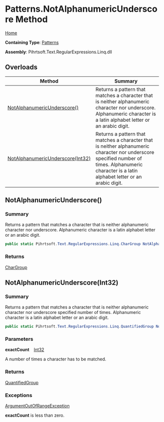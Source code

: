 # Patterns\.NotAlphanumericUnderscore Method

[Home](../../../../../../README.md)

**Containing Type**: [Patterns](../README.md)

**Assembly**: Pihrtsoft\.Text\.RegularExpressions\.Linq\.dll

## Overloads

| Method | Summary |
| ------ | ------- |
| [NotAlphanumericUnderscore()](#Pihrtsoft_Text_RegularExpressions_Linq_Patterns_NotAlphanumericUnderscore) | Returns a pattern that matches a character that is neither alphanumeric character nor underscore\. Alphanumeric character is a latin alphabet letter or an arabic digit\. |
| [NotAlphanumericUnderscore(Int32)](#Pihrtsoft_Text_RegularExpressions_Linq_Patterns_NotAlphanumericUnderscore_System_Int32_) | Returns a pattern that matches a character that is neither alphanumeric character nor underscore specified number of times\. Alphanumeric character is a latin alphabet letter or an arabic digit\. |

## NotAlphanumericUnderscore\(\) <a name="Pihrtsoft_Text_RegularExpressions_Linq_Patterns_NotAlphanumericUnderscore"></a>

### Summary

Returns a pattern that matches a character that is neither alphanumeric character nor underscore\. Alphanumeric character is a latin alphabet letter or an arabic digit\.

```csharp
public static Pihrtsoft.Text.RegularExpressions.Linq.CharGroup NotAlphanumericUnderscore()
```

### Returns

[CharGroup](../../CharGroup/README.md)

## NotAlphanumericUnderscore\(Int32\) <a name="Pihrtsoft_Text_RegularExpressions_Linq_Patterns_NotAlphanumericUnderscore_System_Int32_"></a>

### Summary

Returns a pattern that matches a character that is neither alphanumeric character nor underscore specified number of times\. Alphanumeric character is a latin alphabet letter or an arabic digit\.

```csharp
public static Pihrtsoft.Text.RegularExpressions.Linq.QuantifiedGroup NotAlphanumericUnderscore(int exactCount)
```

### Parameters

**exactCount** &ensp; [Int32](https://docs.microsoft.com/en-us/dotnet/api/system.int32)

A number of times a character has to be matched\.

### Returns

[QuantifiedGroup](../../QuantifiedGroup/README.md)

### Exceptions

[ArgumentOutOfRangeException](https://docs.microsoft.com/en-us/dotnet/api/system.argumentoutofrangeexception)

**exactCount** is less than zero\.

